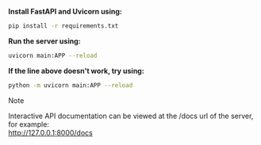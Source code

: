 **Install FastAPI and Uvicorn using:**
```bash
pip install -r requirements.txt
```

**Run the server using:**
```bash
uvicorn main:APP --reload
```
**If the line above doesn't work, try using:**
```bash
python -m uvicorn main:APP --reload
```

> [!NOTE]
> Interactive API documentation can be viewed at the /docs url of the server, for example: <br>
> http://127.0.0.1:8000/docs
